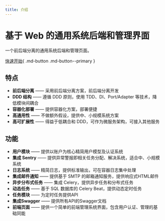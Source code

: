 ```yaml
---
title: 介绍
---
```


# 基于 Web 的通用系统后端和管理界面

一个前后端分离的通用系统后端和管理页面。


[快速开始](guides/quick-start){ .md-button .md-button--primary }


## 特点

- **前后端分离** —— 采用前后端分离方案，前后端分离开发
- **DDD 结构** —— 遵循 DDD 原则，使用 TDD、DI、Port/Adapter 等技术，降低模块间耦合
- **容器化部署** —— 提供容器化方案，部署便捷
- **高通用性** —— 不做额外假设，提供中、小规模系统方案
- **高可扩展性** —— 得益于低耦合和 DDD，可作为微服务架构，可接入其他服务

## 功能

- **用户模块** —— 提供以账户为核心精简用户模型及认证系统
- **集成 Sentry** —— 提供异常警报即相关任务分配、解决系统，适合中、小规模系统
- **日志系统** —— 精简日志，提供标准输出，可在容器日志集中处理
- **集成邮件通知** —— 提供基于 SMTP 的邮箱通知服务，提供响应式HTML邮件
- **异步分布式任务** —— 集成 Celery，提供异步任务和分布式任务
- **动态任务** —— 基于 SQL 数据库的 Celery Beat，提供动态定时任务
- **任务模块** —— 为定时任务提供API
- **集成Swagger** —— 提供所有API的Swagger文档
- **前端页面** —— 提供一个简单的前端管理系统界面，包含用户认证、管理的基础同能
